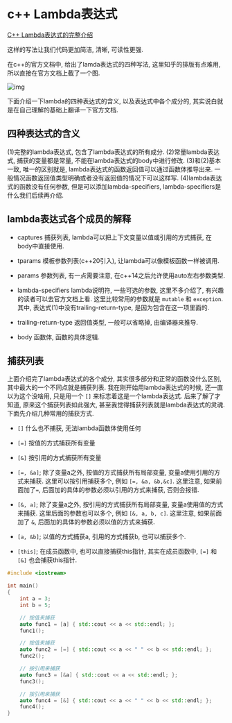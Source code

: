 # c++ Lambda表达式

[C++ Lambda表达式的完整介绍](https://zhuanlan.zhihu.com/p/384314474)

这样的写法让我们代码更加简洁, 清晰, 可读性更强.

在c++的官方文档中, 给出了lamda表达式的四种写法, 这里知乎的排版有点难用, 所以直接在官方文档上截了一个图.

![img](https://pic4.zhimg.com/80/v2-cd4aeb07f429759ecbd6943adbe6449b_720w.webp)

下面介绍一下lambda的四种表达式的含义, 以及表达式中各个成分的, 其实说白就是在自己理解的基础上翻译一下官方文档.

## 四种表达式的含义

(1)完整的lambda表达式, 包含了lambda表达式的所有成分.
(2)常量lambda表达式, 捕获的变量都是常量, 不能在lambda表达式的body中进行修改.
(3)和(2)基本一致, 唯一的区别就是, lambda表达式的函数返回值可以通过函数体推导出来.
一般情况函数返回值类型明确或者没有返回值的情况下可以这样写.
(4)lambda表达式的函数没有任何参数, 但是可以添加lambda-specifiers, lambda-specifiers是什么我们后续再介绍.

## lambda表达式各个成员的解释

+ captures 捕获列表, lambda可以把上下文变量以值或引用的方式捕获, 在body中直接使用.
+ tparams 模板参数列表(c++20引入), 让lambda可以像模板函数一样被调用.
+ params 参数列表, 有一点需要注意, 在c++14之后允许使用auto左右参数类型.

+ lambda-specifiers lambda说明符,  一些可选的参数, 这里不多介绍了, 有兴趣的读者可以去官方文档上看.
这里比较常用的参数就是 `mutable` 和 `exception`. 其中, 表达式(1)中没有trailing-return-type, 是因为包含在这一项里面的.

+ trailing-return-type 返回值类型, 一般可以省略掉, 由编译器来推导.
+ body 函数体, 函数的具体逻辑.

## 捕获列表

上面介绍完了lambda表达式的各个成分, 其实很多部分和正常的函数没什么区别,
其中最大的一个不同点就是捕获列表. 我在刚开始用lambda表达式的时候,
还一直以为这个没啥用, 只是用一个 `[]` 来标志着这是一个lambda表达式.
后来了解了才知道, 原来这个捕获列表如此强大, 
甚至我觉得捕获列表就是lambda表达式的灵魂. 下面先介绍几种常用的捕获方式.

+ `[]` 什么也不捕获, 无法lambda函数体使用任何
+ `[=]` 按值的方式捕获所有变量
+ `[&]` 按引用的方式捕获所有变量
+ `[=, &a]`; 除了变量a之外, 按值的方式捕获所有局部变量, 变量a使用引用的方式来捕获.
这里可以按引用捕获多个, 例如 `[=, &a, &b,&c]`.
这里注意, 如果前面加了`=`, 后面加的具体的参数必须以引用的方式来捕获, 否则会报错.
+ `[&, a]`; 除了变量a之外, 按引用的方式捕获所有局部变量, 变量a使用值的方式来捕获.
这里后面的参数也可以多个, 例如 `[&, a, b, c]`.
这里注意, 如果前面加了 `&`, 后面加的具体的参数必须以值的方式来捕获.

+ `[a, &b]`; 以值的方式捕获a, 引用的方式捕获b, 也可以捕获多个.
+ `[this]`; 在成员函数中, 也可以直接捕获this指针, 其实在成员函数中, `[=]` 和 `[&]` 也会捕获this指针.

```cpp
#include <iostream>

int main()
{
    int a = 3;
    int b = 5;

    // 按值来捕获
    auto func1 = [a] { std::cout << a << std::endl; };
    func1();

    // 按值来捕获
    auto func2 = [=] { std::cout << a << " " << b << std::endl; };
    func2();

    // 按引用来捕获
    auto func3 = [&a] { std::cout << a << std::endl; };
    func3();

    // 按引用来捕获
    auto func4 = [&] { std::cout << a << " " << b << std::endl; };
    func4();
}
```
